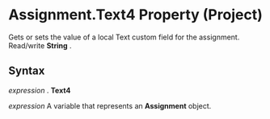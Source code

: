 
# Assignment.Text4 Property (Project)

Gets or sets the value of a local Text custom field for the assignment. Read/write  **String** .


## Syntax

 _expression_ . **Text4**

 _expression_ A variable that represents an **Assignment** object.


